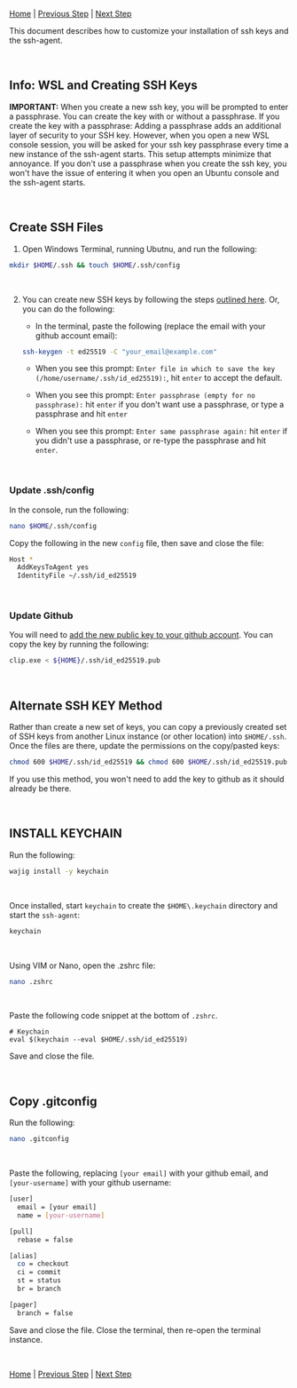 [Home](README.md) | [Previous Step](install-vscode.md) | [Next Step](install-oh-my-posh-and-required-libraries.md)

This document describes how to customize your installation of ssh keys and the ssh-agent.

<br>

## Info: WSL and Creating SSH Keys

**IMPORTANT:** When you create a new ssh key, you will be prompted to enter a passphrase. You can create the key with or without a passphrase. If you create the key with a passphrase: Adding a passphrase adds an additional layer of security to your SSH key. However, when you open a new WSL console session, you will be asked for your ssh key passphrase every time a new instance of the ssh-agent starts. This setup attempts minimize that annoyance. If you don't use a passphrase when you create the ssh key, you won't have the issue of entering it when you open an Ubuntu console and the ssh-agent starts. 

<br/>

## Create SSH Files

1. Open Windows Terminal, running Ubutnu, and run the following:

```sh
mkdir $HOME/.ssh && touch $HOME/.ssh/config
```

<br>

2. You can create new SSH keys by following the steps [outlined here](https://docs.github.com/en/authentication/connecting-to-github-with-ssh/generating-a-new-ssh-key-and-adding-it-to-the-ssh-agent#generating-a-new-ssh-key). Or, you can do the following:

    * In the terminal, paste the following (replace the email with your github account email):

    ```zsh
    ssh-keygen -t ed25519 -C "your_email@example.com"
    ```

    * When you see this prompt: `Enter file in which to save the key (/home/username/.ssh/id_ed25519):`, hit `enter` to accept the default.
 
    * When you see this prompt: `Enter passphrase (empty for no passphrase):` hit `enter` if you don't want use a passphrase, or type a passphrase and hit `enter`

    * When you see this prompt: `Enter same passphrase again:` hit `enter` if you didn't use a passphrase, or re-type the passphrase and hit `enter`.

<br>

### Update .ssh/config

In the console, run the following:

```zsh
nano $HOME/.ssh/config
```

Copy the following in the new `config` file, then save and close the file:

```sh
Host *
  AddKeysToAgent yes
  IdentityFile ~/.ssh/id_ed25519
```

<br>


### Update Github

You will need to [add the new public key to your github account](https://docs.github.com/en/authentication/connecting-to-github-with-ssh/adding-a-new-ssh-key-to-your-github-account#adding-a-new-ssh-key-to-your-account). You can copy the key by running the following:

```sh
clip.exe < ${HOME}/.ssh/id_ed25519.pub
```

<br/>

## Alternate SSH KEY Method

Rather than create a new set of keys, you can copy a previously created set of SSH keys from another Linux instance (or other location) into `$HOME/.ssh`. Once the files are there, update the permissions on the copy/pasted keys:

 ```sh
chmod 600 $HOME/.ssh/id_ed25519 && chmod 600 $HOME/.ssh/id_ed25519.pub
```

If you use this method, you won't need to add the key to github as it should already be there. 

<br/>

## INSTALL KEYCHAIN

Run the following:

```sh
wajig install -y keychain
```

<br/>

Once installed, start `keychain` to create the `$HOME\.keychain` directory and start the `ssh-agent`:

```sh
keychain
```

<br/>

Using VIM or Nano, open the .zshrc file:

```zsh
nano .zshrc
```

<br/>

Paste the following code snippet at the bottom of `.zshrc`.

```
# Keychain
eval $(keychain --eval $HOME/.ssh/id_ed25519)
```

Save and close the file.

<br/>

## Copy .gitconfig

Run the following:

```zsh
nano .gitconfig
```

<br>

Paste the following, replacing `[your email]` with your github email, and `[your-username]` with your github username:


```sh
[user]
  email = [your email]
  name = [your-username]

[pull]
  rebase = false

[alias]
  co = checkout
  ci = commit
  st = status
  br = branch

[pager]
  branch = false
```

Save and close the file. Close the terminal, then re-open the terminal instance.

<br>

[Home](README.md) | [Previous Step](install-vscode.md) | [Next Step](install-oh-my-posh-and-required-libraries.md)
